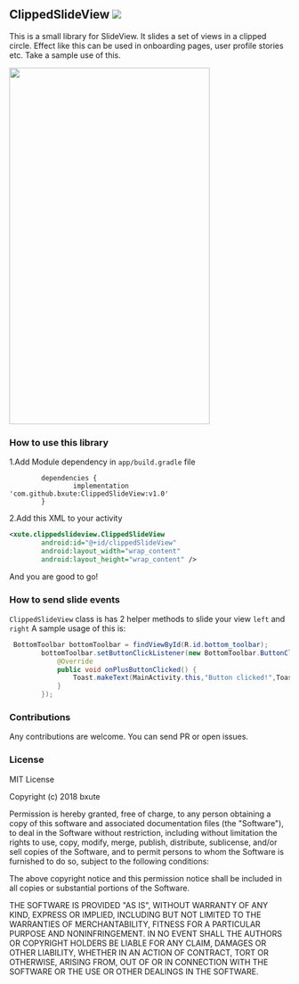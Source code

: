 ## ClippedSlideView [![](https://jitpack.io/v/bxute/ClippedSlideView.svg)](https://jitpack.io/#bxute/ClippedSlideView)

This is a small library for SlideView. It slides a set of views in a clipped circle.
Effect like this can be used in onboarding pages, user profile stories etc. 
Take a sample use of this.

<img src="https://user-images.githubusercontent.com/10809719/41021787-4bcac528-6985-11e8-9619-54f1da4ba052.gif" width="360px" height="640px">

### How to use this library


1.Add Module dependency in `app/build.gradle` file
```
		dependencies {
    	        implementation 'com.github.bxute:ClippedSlideView:v1.0'
    	}

```

2.Add this XML to your activity
```xml
<xute.clippedslideview.ClippedSlideView
        android:id="@+id/clippedSlideView"
        android:layout_width="wrap_content"
        android:layout_height="wrap_content" />
```

And you are good to go!

### How to send slide events

`ClippedSlideView` class is has 2 helper methods to slide your view `left` and `right`
A sample usage of this is:
```java
 BottomToolbar bottomToolbar = findViewById(R.id.bottom_toolbar);
        bottomToolbar.setButtonClickListener(new BottomToolbar.ButtonClickListener() {
            @Override
            public void onPlusButtonClicked() {
                Toast.makeText(MainActivity.this,"Button clicked!",Toast.LENGTH_LONG).show();
            }
        });
```

### Contributions

Any contributions are welcome. You can send PR or open issues.

### License
MIT License

Copyright (c) 2018 bxute

Permission is hereby granted, free of charge, to any person obtaining a copy
of this software and associated documentation files (the "Software"), to deal
in the Software without restriction, including without limitation the rights
to use, copy, modify, merge, publish, distribute, sublicense, and/or sell
copies of the Software, and to permit persons to whom the Software is
furnished to do so, subject to the following conditions:

The above copyright notice and this permission notice shall be included in all
copies or substantial portions of the Software.

THE SOFTWARE IS PROVIDED "AS IS", WITHOUT WARRANTY OF ANY KIND, EXPRESS OR
IMPLIED, INCLUDING BUT NOT LIMITED TO THE WARRANTIES OF MERCHANTABILITY,
FITNESS FOR A PARTICULAR PURPOSE AND NONINFRINGEMENT. IN NO EVENT SHALL THE
AUTHORS OR COPYRIGHT HOLDERS BE LIABLE FOR ANY CLAIM, DAMAGES OR OTHER
LIABILITY, WHETHER IN AN ACTION OF CONTRACT, TORT OR OTHERWISE, ARISING FROM,
OUT OF OR IN CONNECTION WITH THE SOFTWARE OR THE USE OR OTHER DEALINGS IN THE
SOFTWARE.
